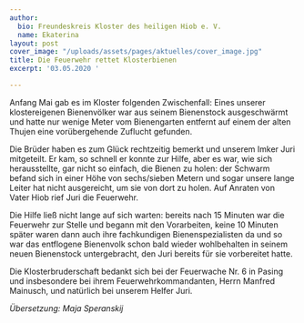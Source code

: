 ```yaml
---
author:
  bio: Freundeskreis Kloster des heiligen Hiob e. V.
  name: Ekaterina
layout: post
cover_image: "/uploads/assets/pages/aktuelles/cover_image.jpg"
title: Die Feuerwehr rettet Klosterbienen
excerpt: '03.05.2020 '

---
```

Anfang Mai gab es im Kloster folgenden Zwischenfall: Eines unserer klostereigenen Bienenvölker war aus seinem Bienenstock ausgeschwärmt und hatte nur wenige Meter vom Bienengarten entfernt auf einem der alten Thujen eine vorübergehende Zuflucht gefunden.

Die Brüder haben es zum Glück rechtzeitig bemerkt und unserem Imker Juri mitgeteilt. Er kam, so schnell er konnte zur Hilfe, aber es war, wie sich herausstellte, gar nicht so einfach, die Bienen zu holen: der Schwarm befand sich in einer Höhe von sechs/sieben Metern und sogar unsere lange Leiter hat nicht ausgereicht, um sie von dort zu holen. Auf Anraten von Vater Hiob rief Juri die Feuerwehr.

Die Hilfe ließ nicht lange auf sich warten: bereits nach 15 Minuten war die Feuerwehr zur Stelle und begann mit den Vorarbeiten, keine 10 Minuten später waren dann auch ihre fachkundigen Bienenspezialisten da und so war das entflogene Bienenvolk schon bald wieder wohlbehalten in seinem neuen Bienenstock untergebracht, den Juri bereits für sie vorbereitet hatte.

Die Klosterbruderschaft bedankt sich bei der Feuerwache Nr. 6 in Pasing und insbesondere bei ihrem Feuerwehrkommandanten, Herrn Manfred Mainusch, und natürlich bei unserem Helfer Juri.

_Übersetzung: Maja Speranskij_
